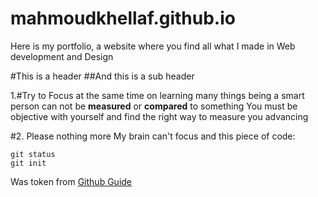 # mahmoudkhellaf.github.io
Here is my portfolio, a website where you find all what I made in Web development and Design

#This is a header
##And this is a sub header

1.#Try to Focus at the same time on learning many things
being a smart person can not be **measured** or __compared__ to something
You must be objective with yourself and find the right way to measure you advancing

#2. Please nothing more
My brain can't focus and this piece of code:

```
git status
git init
```
Was token from [Github Guide](https://github.com/drmimo)
